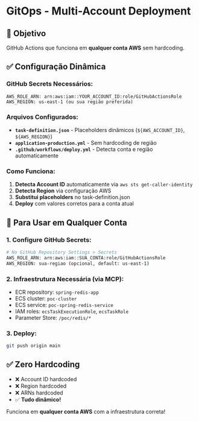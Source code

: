 # GitOps - Multi-Account Deployment

## 🎯 Objetivo
GitHub Actions que funciona em **qualquer conta AWS** sem hardcoding.

## ✅ Configuração Dinâmica

### GitHub Secrets Necessários:
```
AWS_ROLE_ARN: arn:aws:iam::YOUR_ACCOUNT_ID:role/GitHubActionsRole
AWS_REGION: us-east-1 (ou sua região preferida)
```

### Arquivos Configurados:
- **`task-definition.json`** - Placeholders dinâmicos (`${AWS_ACCOUNT_ID}`, `${AWS_REGION}`)
- **`application-production.yml`** - Sem hardcoding de região
- **`.github/workflows/deploy.yml`** - Detecta conta e região automaticamente

### Como Funciona:
1. **Detecta Account ID** automaticamente via `aws sts get-caller-identity`
2. **Detecta Region** via configuração AWS
3. **Substitui placeholders** no task-definition.json
4. **Deploy** com valores corretos para a conta atual

## 🚀 Para Usar em Qualquer Conta

### 1. Configure GitHub Secrets:
```bash
# No GitHub Repository Settings > Secrets
AWS_ROLE_ARN: arn:aws:iam::SUA_CONTA:role/GitHubActionsRole
AWS_REGION: sua-regiao (opcional, default: us-east-1)
```

### 2. Infraestrutura Necessária (via MCP):
- ECR repository: `spring-redis-app`
- ECS cluster: `poc-cluster`
- ECS service: `poc-spring-redis-service`
- IAM roles: `ecsTaskExecutionRole`, `ecsTaskRole`
- Parameter Store: `/poc/redis/*`

### 3. Deploy:
```bash
git push origin main
```

## ✅ Zero Hardcoding

- ❌ Account ID hardcoded
- ❌ Region hardcoded  
- ❌ ARNs hardcoded
- ✅ **Tudo dinâmico!**

Funciona em **qualquer conta AWS** com a infraestrutura correta!
